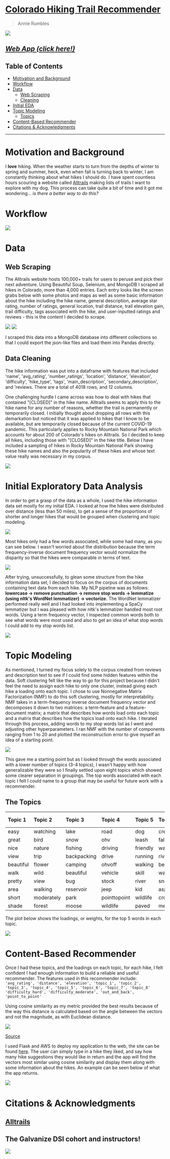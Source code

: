 # [Colorado Hiking Trail Recommender](http://ec2-3-235-195-173.compute-1.amazonaws.com:8080/)
> Annie Rumbles

![](images/IMG_9256.JPG)

## _[Web App (click here!)](http://ec2-3-235-195-173.compute-1.amazonaws.com:8080/)_

## Table of Contents
- [Motivation and Background](#motivation-and-background)
- [Workflow](#workflow)
- [Data](#the-data)
    * [Web Scraping](##web-scraping)
    * [Cleaning](##data-cleaning)
- [Initial EDA](#initial-exploratory-data-analysis)
- [Topic Modeling](#topic-modeling)
    * [Topics](##the-topics)
- [Content-Based Recommender](#recommender)
- [Citations & Acknowledgments](#citations-&-acknowledgments)

---
# Motivation and Background

I **love** hiking. When the weather starts to turn from the depths of winter to spring and summer, heck, even when fall is turning back to winter, I am constantly thinking about what hikes I should do. I have spent countless hours scouring a website called [Alltrails](https://www.alltrails.com/) making lists of trails I want to explore with my dog. This process can take quite a bit of time and it got me wondering... *is there a better way to do this?* 

# Workflow

![](images/workflow.png)

# Data

## Web Scraping

The Alltrails website hosts 100,000+ trails for users to peruse and pick their next adventure. Using Beautiful Soup, Selenium, and MongoDB I scraped all hikes in Colorado, more than 4,000 entries. Each entry looks like the screen grabs below with some photos and maps as well as some basic information about the hike including the hike name, general description, average star rating, number of ratings, general location, trail distance, trail elevation gain, trail difficulty, tags associated with the hike, and user-inputted ratings and reviews - this is the content I decided to scrape.

![](images/bluelake_copy.png)  ![](images/examplereview_copy.png)

I scraped this data into a MongoDB database into different collections so that I could export the json-like files and load them into Pandas directly.

## Data Cleaning
The hike information was put into a dataframe with features that  included 'name', 'avg_rating', 'number_ratings', 'location', 'distance', 'elevation', 'difficulty', 'hike_type', 'tags', 'main_description', 'secondary_description', and 'reviews. There are a total of 4018 rows, and 12 columns.

One challenging hurdle I came across was how to deal with hikes that contained "[CLOSED]" in the hike name. Alltrails seems to apply this to the hike name for any number of reasons, whether the trail is permanently or temporarily closed. I initially thought about dropping all rows with this demarkation but noticed that it was applied to hikes that I know to be available, but are temporarily closed because of the current COVID-19 pandemic. This particularly applies to Rocky Mountain National Park which accounts for about 200 of Colorado's hikes on Alltrails. So I decided to keep all hikes, including those with "[CLOSED]" in the hike title. Below I have included a sampling of hikes in Rocky Mountain National Park showing these hike names and also the popularity of these hikes and whose text value really was necessary in my corpus. 

![](images/rmnp.png)

# Initial Exploratory Data Analysis

In order to get a grasp of the data as a whole, I used the hike information data set mostly for my initial EDA. I looked at how the hikes were distributed over distance (less than 50 miles), to get a sense of the proportions of shorter and longer hikes that would be grouped when clustering and topic modeling.

![](images/hikedensity_hist.png)

Most hikes only had a few words associated, while some had many, as you can see below. I wasn't worried about the distribution because the term frequency-inverse document frequency vector would normalize the disparity so that the hikes were comparable in terms of text.

![](images/document_dist.png)

After trying, unsuccessfully, to glean some structure from the hike information data set, I decided to focus on the corpus of documents containing text data from each hike. My NLP pipeline was as follows:
**lowercase &rarr; remove punctuation &rarr; remove stop words &rarr; lemmatize (using nltk's WordNet lemmatizer) &rarr; vectorize.** The WordNet lemmatizer performed really well and I had looked into implementing a SpaCy lemmatizer but I was pleased with how nltk's lemmatizer handled most root words. Using a term frequency vector, I inspected common words both to see what words were most used and also to get an idea of what stop words I could add to my stop words list. 

![](images/wordcloud_afterstopwords_200.png)

# Topic Modeling

As mentioned, I turned my focus solely to the corpus created from reviews and description text to see if I could find some hidden features within the data. Soft clustering felt like the way to go for this project because I didn't feel the need to assign each hike to only one cluster, instead giving each hike a loading onto each topic. I chose to use Nonnegative Matrix Factorization (NMF) to do this soft clustering, mostly for interpretability. NMF takes in a term-frequency inverse document frequency vector and decomposes it down to two matrices: a term-feature and a feature-document matrix; a matrix that describes how words load onto each topic and a matrix that describes how the topics load onto each hike. I iterated through this process, adding words to my stop words list as I went and adjusting other hyperparameters. I ran NMF with the number of components ranging from 1 to 20 and plotted the reconstruction error to give myself an idea of a starting point. 

![](images/nmf_elbowplot.png)

This gave me a starting point but as I looked through the words associated with a lower number of topics (3-4 topics), I wasn't happy with how generalizable they were so I finally settled upon eight topics which showed some clearer separation in groupings. The top words associated with each topic I felt I could name to a group that may be useful for future work with a recommender. 

## The Topics

| Topic 1   | Topic 2    | Topic 3     | Topic 4      | Topic 5  | Topic 6   | Topic 7    | Topic 8 |     
|:----------|:-----------|:------------|:-------------|:---------|:----------|:-----------|:--------|
| easy      | watching   | lake        | road         | dog      | creek     | biking     | top     |
| great     | bird       | snow        | ohv          | leash    | fall      | mountain   | view    |
| nice      | nature     | fishing     | driving      | friendly | waterfall | bike       | summit  |
| view      | trip       | backpacking | drive        | running  | river     | bikers     | snow    |
| beautiful | flower     | camping     | ohvoff       | walking  | beautiful | view       | peak    |
| walk      | wild       | beautiful   | vehicle      | skill    | water     | running    | steep   | 
| pretty    | view       | bug         | stock        | river    | snow      | moderately | great   |
| area      | walking    | reservoir   | jeep         | kid      | aspen     | scenic     | worth   |
| short     | moderately | park        | pointtopoint | wildlife | crossing  | dog        | rock    |
| shade     | forest     | moose       | wildlife     | paved    | meadow    | ride       | time    |

The plot below shows the loadings, or weights, for the top 5 words in each topic.

![](images/word_loadings.png)

# Content-Based Recommender 

Once I had these topics, and the loadings on each topic, for each hike, I felt confident I had enough information to build a reliable and useful recommender. The features used in this recommender include:
` 'avg_rating', 'distance', 'elevation', 'topic_1', 'topic_2', 'topic_3', 'topic_4', 'topic_5', 'topic_6', 'topic_7', 'topic_8' 'difficulty_hard', 'difficulty_moderate', 'out_and_back', 'point_to_point'`

Using cosine similarity as my metric provided the best results because of the way this distance is calculated based on the angle between the vectors and not the magnitude, as with Euclidean distance. 

![](images/cosim.png)

[Source](https://www.oreilly.com/library/view/statistics-for-machine/9781788295758/eb9cd609-e44a-40a2-9c3a-f16fc4f5289a.xhtml)

I used Flask and AWS to deploy my application to the web, the site can be found [here](http://ec2-3-235-195-173.compute-1.amazonaws.com:8080/). The user can simply type in a hike they liked, and say how many hike suggestions they would like in return and the app will find the vectors most similar using cosine similarity and display them along with some information about the hikes. An example can be seen below of what the app returns. 

![](images/examplerecs.png)

# Citations & Acknowledgments

## [Alltrails](https://www.alltrails.com/)

## The Galvanize DSI cohort and instructors!

![](images/pano.jpg)